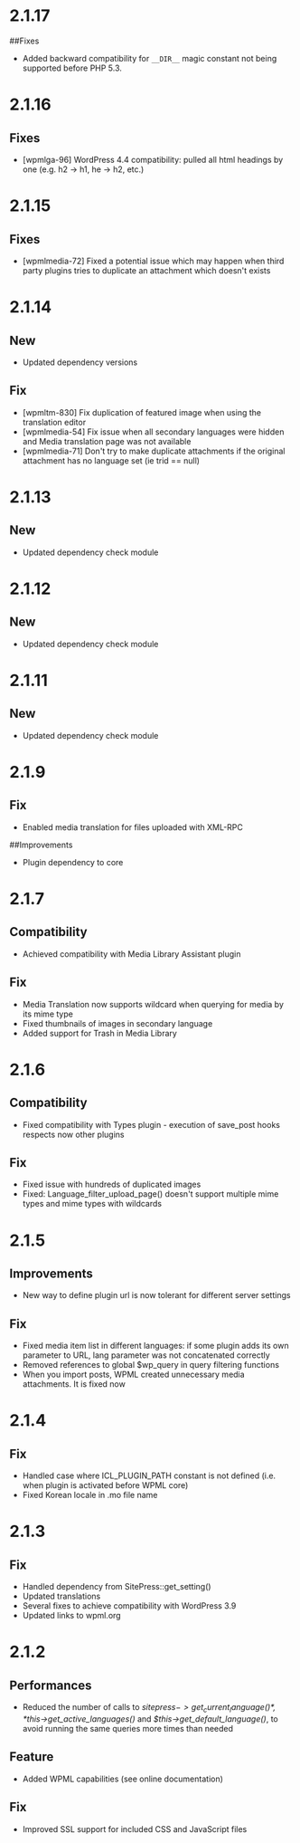 # 2.1.17

##Fixes
* Added backward compatibility for `__DIR__` magic constant not being supported before PHP 5.3.

# 2.1.16

## Fixes
* [wpmlga-96] WordPress 4.4 compatibility: pulled all html headings by one (e.g. h2 -> h1, he -> h2, etc.)

# 2.1.15

## Fixes
* [wpmlmedia-72] Fixed a potential issue which may happen when third party plugins tries to duplicate an attachment which doesn't exists

# 2.1.14

## New
* Updated dependency versions

## Fix
* [wpmltm-830] Fix duplication of featured image when using the translation editor
* [wpmlmedia-54] Fix issue when all secondary languages were hidden and Media translation page was not available
* [wpmlmedia-71] Don't try to make duplicate attachments if the original attachment has no language set (ie trid == null)

# 2.1.13

## New
* Updated dependency check module

# 2.1.12

## New
* Updated dependency check module

# 2.1.11

## New
* Updated dependency check module

# 2.1.9

## Fix
* Enabled media translation for files uploaded with XML-RPC

##Improvements
* Plugin dependency to core

# 2.1.7

## Compatibility
* Achieved compatibility with Media Library Assistant plugin

## Fix
* Media Translation now supports wildcard when querying for media by its mime type
* Fixed thumbnails of images in secondary language
* Added support for Trash in Media Library

# 2.1.6

## Compatibility
* Fixed compatibility with Types plugin - execution of save_post hooks respects now other plugins

## Fix
* Fixed issue with hundreds of duplicated images
* Fixed: Language_filter_upload_page() doesn't support multiple mime types and mime types with wildcards

# 2.1.5

## Improvements
* New way to define plugin url is now tolerant for different server settings

## Fix
* Fixed media item list in different languages: if some plugin adds its own parameter to URL, lang parameter was not concatenated correctly
* Removed references to global $wp_query in query filtering functions
* When you import posts, WPML created unnecessary media attachments. It is fixed now

# 2.1.4

## Fix
* Handled case where ICL_PLUGIN_PATH constant is not defined (i.e. when plugin is activated before WPML core)
* Fixed Korean locale in .mo file name

# 2.1.3

## Fix
* Handled dependency from SitePress::get_setting()
* Updated translations
* Several fixes to achieve compatibility with WordPress 3.9
* Updated links to wpml.org

# 2.1.2

## Performances
* Reduced the number of calls to *$sitepress->get_current_language()*, *$this->get_active_languages()* and *$this->get_default_language()*, to avoid running the same queries more times than needed

## Feature
* Added WPML capabilities (see online documentation)

## Fix
* Improved SSL support for included CSS and JavaScript files
